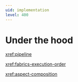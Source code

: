 ```yaml
---
uid: implementation
level: 400
---
```


# Under the hood

<xref:pipeline> 

<xref:fabrics-execution-order>

<xref:aspect-composition>